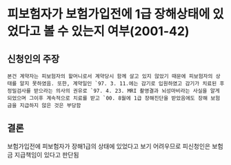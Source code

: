 # 피보험자가 보험가입전에 1급 장해상태에 있었다고 볼 수 있는지 여부(2001-42)

## 신청인의 주장
    본건 계약자는 피보험자의 할머니로서 계약당시 함께 살고 있지 않았기 때문에 피보험자의 상태를 알지 못하였음. 또한, 계약일인 `97. 3. 11.에는 감기로 입원하였고 감기가 치료된 후 정밀검사를 받으라는 의사의 권유로 `97. 4. 23. MRI 촬영결과 뇌성마비라는 사실을 알게 되었으며 그이후 계속적으로 치료를 받고 `00. 8월에 1급 장해진단을 받았음에도 장해 보험금을 지급하지 않은 것은 부당함

## 결론
보험가입전에 피보험자가 장해1급의 상태에 있었다고 보기 어려우므로 피신청인은 보험금 지급책임이 있다고 판단됨
